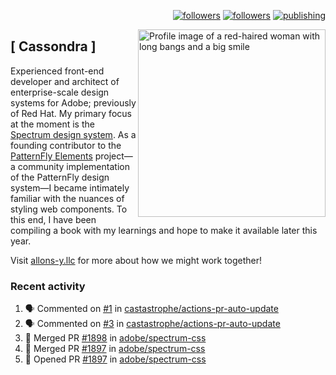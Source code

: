 <p align="right"><a rel="me" href="https://front-end.social/@castastrophe">
    <img alt="followers" title="Follow me on Mastodon" src="https://img.shields.io/mastodon/follow/109297102751309835?domain=https%3A%2F%2Ffront-end.social&label=Follow&logo=mastodon&logoColor=white&style=for-the-badge&labelColor=008080&color=006969"/></a>
  <a href="https://codepen.io/castastrophe/">
    <img alt="followers" title="Follow me on CodePen" src="https://img.shields.io/badge/16-1?color=640464&labelColor=7c007c&style=for-the-badge&logo=codepen&label=Follow"/></a>
<a href="https://castastrophe.medium.com/">
    <img alt="publishing" title="View articles on Medium" src="https://img.shields.io/badge/107-1?color=666&labelColor=444&label=subscribe&logo=medium&logoColor=white&style=for-the-badge"/></a>
    </p>
    
<img align="right" src="https://user-images.githubusercontent.com/1840295/209837133-f6b4d7a5-2117-4634-83b8-a635fb49a96a.png" height="300" alt="Profile image of a red-haired woman with long bangs and a big smile">

## [&nbsp;Cassondra&nbsp;]
    
Experienced front-end developer and architect of enterprise-scale design systems for Adobe; previously of Red Hat. My primary focus at the moment is the [Spectrum design system](https://github.com/adobe/spectrum-css). As a founding contributor to the [PatternFly&nbsp;Elements](https://github.com/patternfly/patternfly-elements) project&mdash;a community implementation of the PatternFly design system&mdash;I became intimately familiar with the nuances of styling web components. To this end, I have been compiling a book with my learnings and hope to make it available later this year.

Visit [allons-y.llc](http://allons-y.llc/) for more about how we might work together!

### Recent activity

<!--START_SECTION:activity-->
1. 🗣 Commented on [#1](https://github.com/castastrophe/actions-pr-auto-update/issues/1) in [castastrophe/actions-pr-auto-update](https://github.com/castastrophe/actions-pr-auto-update)
2. 🗣 Commented on [#3](https://github.com/castastrophe/actions-pr-auto-update/issues/3) in [castastrophe/actions-pr-auto-update](https://github.com/castastrophe/actions-pr-auto-update)
3. 🎉 Merged PR [#1898](https://github.com/adobe/spectrum-css/pull/1898) in [adobe/spectrum-css](https://github.com/adobe/spectrum-css)
4. 🎉 Merged PR [#1897](https://github.com/adobe/spectrum-css/pull/1897) in [adobe/spectrum-css](https://github.com/adobe/spectrum-css)
5. 💪 Opened PR [#1897](https://github.com/adobe/spectrum-css/pull/1897) in [adobe/spectrum-css](https://github.com/adobe/spectrum-css)
<!--END_SECTION:activity-->
